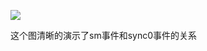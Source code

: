 ![](https://stanlyliusuphoto-1259435273.cos.ap-shanghai.myqcloud.com/img/202110121522564.png)


这个图清晰的演示了sm事件和sync0事件的关系
